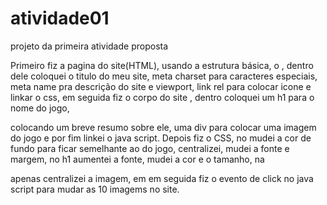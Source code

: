 # atividade01
projeto da primeira atividade proposta

Primeiro fiz a pagina do site(HTML), usando a estrutura básica, o <head>, dentro dele coloquei o titulo do meu site, meta charset para caracteres especiais, meta name
pra descrição do site e viewport, link rel para colocar icone e linkar o css, em seguida fiz o corpo do site <body>, dentro coloquei um h1 para o nome do jogo,<p>
colocando um breve resumo sobre ele, uma div para colocar uma imagem do jogo e por fim linkei o java script. Depois fiz o CSS, no <body> mudei a cor de fundo para 
ficar semelhante ao do jogo, centralizei, mudei a fonte e margem, no h1 aumentei a fonte, mudei a cor e o tamanho, na <div> apenas centralizei a imagem, em em seguida
fiz o evento de click no java script para mudar as 10 imagems no site.
